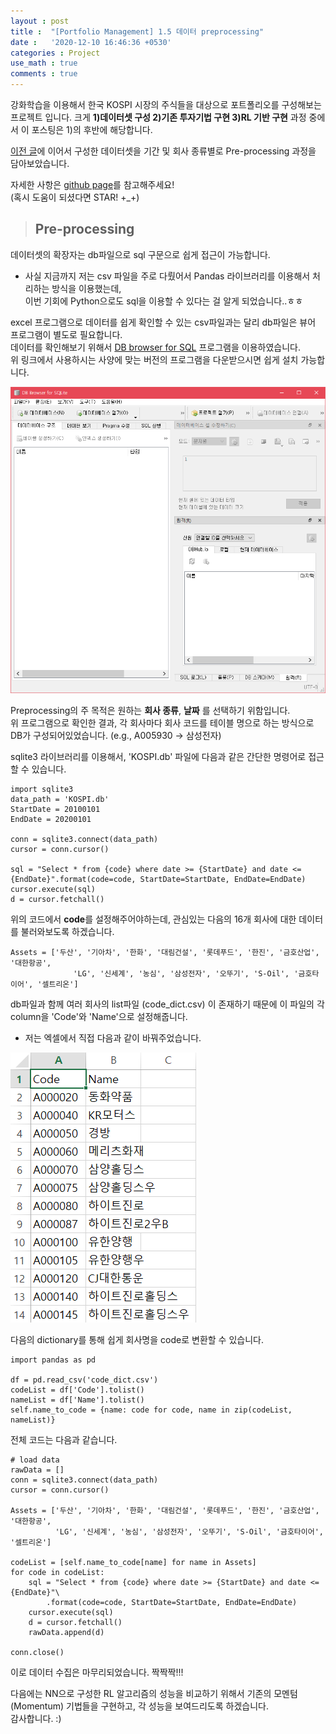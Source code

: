 ```yaml
---
layout : post
title :  "[Portfolio Management] 1.5 데이터 preprocessing"
date :   '2020-12-10 16:46:36 +0530'
categories : Project
use_math : true  
comments : true  
---
```


강화학습을 이용해서 한국 KOSPI 시장의 주식들을 대상으로 포트폴리오를 구성해보는 프로젝트 입니다.
크게 **1)데이터셋 구성 2)기존 투자기법 구현 3)RL 기반 구현** 과정 중에서 이 포스팅은 1)의 후반에 해당합니다.  

[이전 글](https://hanseul-jeong.github.io/project/2020/11/25/Portfolio-Management-%EB%8D%B0%EC%9D%B4%ED%84%B0%EC%85%8B-%EA%B5%AC%EC%84%B1%ED%95%98%EA%B8%B0.html, "데이터셋 구성")에 이어서 구성한 데이터셋을 기간 및 회사 종류별로 Pre-processing 과정을 담아보았습니다.   

자세한 사항은 [github page](https://github.com/hanseul-jeong/Portfolios "내 깃헙")를 참고해주세요!  
(혹시 도움이 되셨다면 STAR! +_+)


> ## Pre-processing

데이터셋의 확장자는 db파일으로 sql 구문으로 쉽게 접근이 가능합니다.    

- 사실 지금까지 저는 csv 파일을 주로 다뤘어서 Pandas 라이브러리를 이용해서 처리하는 방식을 이용했는데,  
    이번 기회에 Python으로도 sql을 이용할 수 있다는 걸 알게 되었습니다..ㅎㅎ  

excel 프로그램으로 데이터를 쉽게 확인할 수 있는 csv파일과는 달리 db파일은 뷰어 프로그램이 별도로 필요합니다.  
데이터를 확인해보기 위해서 [DB browser for SQL](https://sqlitebrowser.org/dl/) 프로그램을 이용하였습니다.  
위 링크에서 사용하시는 사양에 맞는 버전의 프로그램을 다운받으시면 쉽게 설치 가능합니다.    

![Image DBbrowser](/assets/img/dbbrowser.png)  

Preprocessing의 주 목적은 원하는 **회사 종류**, **날짜** 를 선택하기 위함입니다.  
위 프로그램으로 확인한 결과, 각 회사마다 회사 코드를 테이블 명으로 하는 방식으로 DB가 구성되어있었습니다. (e.g., A005930 -> 삼성전자)

sqlite3 라이브러리를 이용해서, 'KOSPI.db' 파일에 다음과 같은 간단한 명령어로 접근할 수 있습니다.  

    import sqlite3
    data_path = 'KOSPI.db'
    StartDate = 20100101
    EndDate = 20200101
    
    conn = sqlite3.connect(data_path)
    cursor = conn.cursor()
    
    sql = "Select * from {code} where date >= {StartDate} and date <= {EndDate}".format(code=code, StartDate=StartDate, EndDate=EndDate)
    cursor.execute(sql)
    d = cursor.fetchall()

위의 코드에서 **code**를 설정해주어야하는데, 관심있는 다음의 16개 회사에 대한 데이터를 불러와보도록 하겠습니다.

    Assets = ['두산', '기아차', '한화', '대림건설', '롯데푸드', '한진', '금호산업', '대한항공',
                  'LG', '신세계', '농심', '삼성전자', '오뚜기', 'S-Oil', '금호타이어', '셀트리온']   

db파일과 함께 여러 회사의 list파일 (code_dict.csv) 이 존재하기 때문에 이 파일의 각 column을 'Code'와 'Name'으로 설정해줍니다. 
- 저는 엑셀에서 직접 다음과 같이 바꿔주었습니다.  

![Image dictExample](/assets/img/dict_example.PNG)  

다음의 dictionary를 통해 쉽게 회사명을 code로 변환할 수 있습니다.    

    import pandas as pd
    
    df = pd.read_csv('code_dict.csv')
    codeList = df['Code'].tolist()
    nameList = df['Name'].tolist()
    self.name_to_code = {name: code for code, name in zip(codeList, nameList)}

전체 코드는 다음과 같습니다.  

    # load data
    rawData = []
    conn = sqlite3.connect(data_path)
    cursor = conn.cursor()
    
    Assets = ['두산', '기아차', '한화', '대림건설', '롯데푸드', '한진', '금호산업', '대한항공',
              'LG', '신세계', '농심', '삼성전자', '오뚜기', 'S-Oil', '금호타이어', '셀트리온'] 
    
    codeList = [self.name_to_code[name] for name in Assets]
    for code in codeList:
        sql = "Select * from {code} where date >= {StartDate} and date <= {EndDate}"\
            .format(code=code, StartDate=StartDate, EndDate=EndDate)
        cursor.execute(sql)
        d = cursor.fetchall()
        rawData.append(d)
        
    conn.close()


이로 데이터 수집은 마무리되었습니다. 짝짝짝!!!   

다음에는 NN으로 구성한 RL 알고리즘의 성능을 비교하기 위해서 기존의 모멘텀 (Momentum) 기법들을 구현하고, 각 성능을 보여드리도록 하겠습니다.  
감사합니다. :)  
